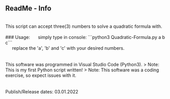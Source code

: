 ## ReadMe - Info
<br />
This script can accept three(3) numbers to solve a quadratic formula with.
<br />
<br />
### Usage:
   simply type in console: ```python3 Quadratic-Formula.py a b c```<br />
   replace the 'a', 'b' and 'c' with your desired numbers.<br />
<br />
<br />
This software was programmed in Visual Studio Code (Python3).
> Note: This is my first Python script written!  
> Note: This software was a coding exercise, so expect issues with it.
<br />
<br />
<br />
Publish/Release dates: 03.01.2022
